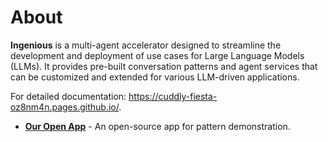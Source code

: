 
# About

**Ingenious** is a multi-agent accelerator designed to streamline the development and deployment of use cases for Large Language Models (LLMs). 
It provides pre-built conversation patterns and agent services that can be customized and extended for various LLM-driven applications.

For detailed documentation: https://cuddly-fiesta-oz8nm4n.pages.github.io/.

- **[Our Open App](https://ingen-app.ambitiousriver-e696f55c.australiaeast.azurecontainerapps.io/)** - An open-source app for pattern demonstration.


